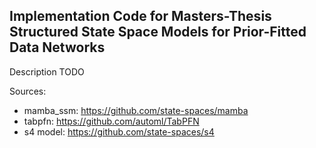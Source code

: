 ## Implementation Code for Masters-Thesis Structured State Space Models for Prior-Fitted Data Networks

Description TODO


Sources:
- mamba_ssm: https://github.com/state-spaces/mamba
- tabpfn: https://github.com/automl/TabPFN
- s4 model: https://github.com/state-spaces/s4

